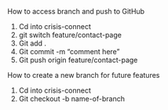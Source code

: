 How to access branch and push to GitHub
1. Cd into crisis-connect
2. git switch feature/contact-page
3. Git add .
4. Git commit -m “comment here”
5. Git push origin feature/contact-page 

How to create a new branch for future features 
1. Cd into crisis-connect
2. Git checkout -b name-of-branch 
